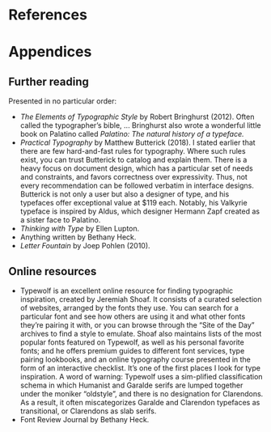 # References

# Appendices

## Further reading

Presented in no particular order:
*	*The Elements of Typographic Style* by Robert Bringhurst (2012). Often called the typographer’s bible, ... Bringhurst also wrote a wonderful little book on Palatino called *Palatino: The natural history of a typeface.*
*	*Practical Typography* by Matthew Butterick (2018). I stated earlier that there are few hard-and-fast rules for typography. Where such rules exist, you can trust Butterick to catalog and explain them. There is a heavy focus on document design, which has a particular set of needs and constraints, and favors correctness over expressivity. Thus, not every recommendation can be followed verbatim in interface designs. Butterick is not only a user but also a designer of type, and his typefaces offer exceptional value at $119 each. Notably, his Valkyrie typeface is inspired by Aldus, which designer Hermann Zapf created as a sister face to Palatino.
*	*Thinking with Type* by Ellen Lupton.
*	Anything written by Bethany Heck.
*	*Letter Fountain* by Joep Pohlen (2010).

## Online resources

*	Typewolf is an excellent online resource for finding typographic inspiration, created by Jeremiah Shoaf. It consists of a curated selection of websites, arranged by the fonts they use. You can search for a particular font and see how others are using it and what other fonts they’re pairing it with, or you can browse through the “Site of the Day” archives to find a style to emulate. Shoaf also maintains lists of the most popular fonts featured on Typewolf, as well as his personal favorite fonts; and he offers premium guides to different font services, type pairing lookbooks, and an online typography course presented in the form of an interactive checklist. It’s one of the first places I look for type inspiration. A word of warning: Typewolf uses a sim-plified classification schema in which Humanist and Garalde serifs are lumped together under the moniker “oldstyle”, and there is no designation for Clarendons. As a result, it often miscategorizes Garalde and Clarendon typefaces as transitional, or Clarendons as slab serifs.
*	Font Review Journal by Bethany Heck.
